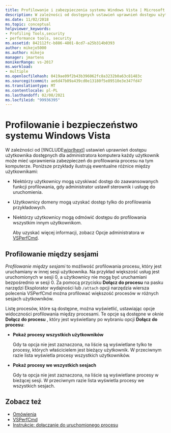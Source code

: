 ```yaml
---
title: Profilowanie i zabezpieczenia systemu Windows Vista | Microsoft Docs
description: W zależności od dostępnych ustawień uprawnień dostępu użytkownika każdy użytkownik może mieć uprawnienia zabezpieczeń do profilowania procesu na tym komputerze.
ms.date: 11/02/2018
ms.topic: conceptual
helpviewer_keywords:
- Profiling Tools,security
- performance tools, security
ms.assetid: 842112fc-b886-4801-8cd7-a25b314b0393
author: mikejo5000
ms.author: mikejo
manager: jmartens
monikerRange: vs-2017
ms.workload:
- multiple
ms.openlocfilehash: 0419ae09f2b43b396062fc8a3232b0a63c81483c
ms.sourcegitcommit: ae6d47b09a439cd0e13180f5e89510e3e347fd47
ms.translationtype: MT
ms.contentlocale: pl-PL
ms.lasthandoff: 02/08/2021
ms.locfileid: "99936395"
---
```

# <a name="profiling-and-windows-vista-security"></a>Profilowanie i bezpieczeństwo systemu Windows Vista

W zależności od [!INCLUDE[wiprlhext](../debugger/includes/wiprlhext_md.md)] ustawień uprawnień dostępu użytkownika dostępnych dla administratora komputera każdy użytkownik może mieć uprawnienia zabezpieczeń do profilowania procesu na tym komputerze. Poniższe przykłady ilustrują ewentualne różnice między użytkownikami:

- Niektórzy użytkownicy mogą uzyskiwać dostęp do zaawansowanych funkcji profilowania, gdy administrator ustawił sterownik i usługę do uruchomienia.

- Użytkownicy domeny mogą uzyskać dostęp tylko do profilowania przykładowych.

- Niektórzy użytkownicy mogą odmówić dostępu do profilowania wszystkim innym użytkownikom.

  Aby uzyskać więcej informacji, zobacz Opcje administratora w [VSPerfCmd](../profiling/vsperfcmd.md).

## <a name="cross-session-profiling"></a>Profilowanie między sesjami

*Profilowanie między sesjami* to możliwość profilowania procesu, który jest uruchamiany w innej sesji użytkownika. Na przykład większość usług jest uruchomionych w sesji 0, a użytkownicy nie mogą być uruchamiani bezpośrednio w sesji 0. Za pomocą przycisku **Dołącz do procesu** na pasku narzędzi Eksplorator wydajności lub `/attach` opcji narzędzia wiersza polecenia VSPerfCmd można profilować większość procesów w różnych sesjach użytkowników.

Listę procesów, które są dostępne, można wyświetlić, ustawiając opcje widoczności profilowania między procesami. Te opcje są dostępne w oknie **Dołącz do procesu** , który jest wyświetlany po wybraniu opcji **Dołącz do procesu**:

- **Pokaż procesy wszystkich użytkowników**

  Gdy ta opcja nie jest zaznaczona, na liście są wyświetlane tylko te procesy, których właścicielem jest bieżący użytkownik. W przeciwnym razie lista wyświetla procesy wszystkich użytkowników.

- **Pokaż procesy we wszystkich sesjach**

  Gdy ta opcja nie jest zaznaczona, na liście są wyświetlane procesy w bieżącej sesji. W przeciwnym razie lista wyświetla procesy we wszystkich sesjach.

## <a name="see-also"></a>Zobacz też

- [Omówienia](../profiling/overviews-performance-tools.md)
- [VSPerfCmd](../profiling/vsperfcmd.md)
- [Instrukcje: dołączanie do uruchomionego procesu](/previous-versions/visualstudio/visual-studio-2010/c6wf8e4z\(v\=vs.100\))
